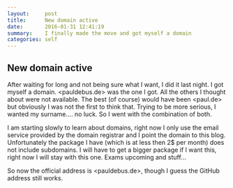 ```yaml
---
layout:     post
title:      New domain active
date:       2016-01-31 12:41:19
summary:    I finally made the move and got myself a domain
categories: self
---
```

## New domain active

After waiting for long and not being sure what I want, I did it last night. I got myself a domain. <pauldebus.de> was the one I got. All the others I thought about were not available. The best (of course) would have been <paul.de> but obviously I was not the first to think that. Trying to be more serious, I wanted my surname.... no luck. So I went with the combination of both.

I am starting slowly to learn about domains, right now I only use the email service provided by the domain registrar and I point the domain to this blog. Unfortunately the package I have (which is at less then 2$ per month) does not include subdomains. I will have to get a bigger package if I want this, right now I will stay with this one. Exams upcoming and stuff...

So now the official address is <pauldebus.de>, though I guess the GitHub address still works.
